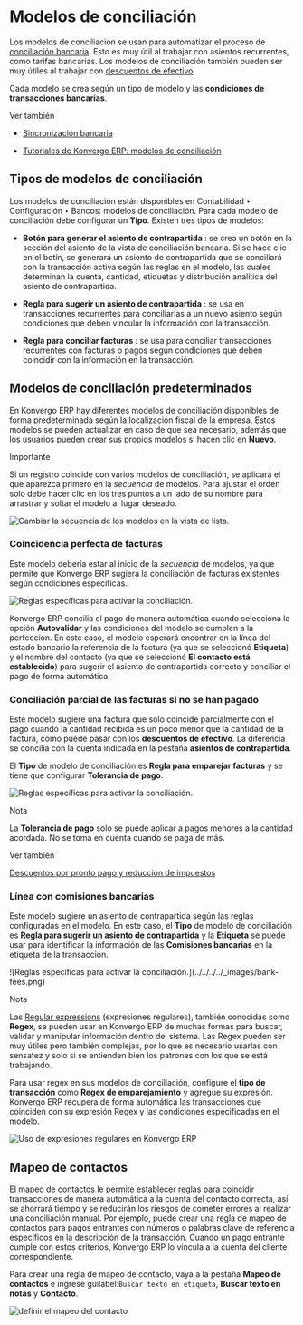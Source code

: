 # Modelos de conciliación

Los modelos de conciliación se usan para automatizar el proceso de
[conciliación bancaria](reconciliation). Esto es muy útil al trabajar con
asientos recurrentes, como tarifas bancarias. Los modelos de conciliación
también pueden ser muy útiles al trabajar con [descuentos de
efectivo](../customer_invoices/cash_discounts).

Cada modelo se crea según un tipo de modelo y las **condiciones de
transacciones bancarias**.

<div class="alert alert-secondary">
<p class="alert-title">
Ver también</p><ul>
<li><p><a href="bank_synchronization">Sincronización bancaria</a></p></li>
<li><p><a href="https://www.odoo.com/slides/slide/reconciliation-models-1841?fullscreen=1">Tutoriales de Konvergo ERP: modelos de conciliación</a></p></li>
</ul>
</div>

## Tipos de modelos de conciliación

Los modelos de conciliación están disponibles en Contabilidad ‣ Configuración
‣ Bancos: modelos de conciliación. Para cada modelo de conciliación debe
configurar un **Tipo**. Existen tres tipos de modelos:

  * **Botón para generar el asiento de contrapartida** : se crea un botón en la sección del asiento de la vista de conciliación bancaria. Si se hace clic en el botín, se generará un asiento de contrapartida que se conciliará con la transacción activa según las reglas en el modelo, las cuales determinan la cuenta, cantidad, etiquetas y distribución analítica del asiento de contrapartida.

  * **Regla para sugerir un asiento de contrapartida** : se usa en transacciones recurrentes para conciliarlas a un nuevo asiento según condiciones que deben vincular la información con la transacción.

  * **Regla para conciliar facturas** : se usa para conciliar transacciones recurrentes con facturas o pagos según condiciones que deben coincidir con la información en la transacción.

## Modelos de conciliación predeterminados

En Konvergo ERP hay diferentes modelos de conciliación disponibles de forma
predeterminada según la localización fiscal de la empresa. Estos modelos se
pueden actualizar en caso de que sea necesario, además que los usuarios pueden
crear sus propios modelos si hacen clic en **Nuevo**.

<div class="alert alert-warning">
<p class="alert-title">
Importante</p><p>Si un registro coincide con varios modelos de conciliación, se aplicará el que aparezca primero en la <em>secuencia</em> de modelos. Para ajustar el orden solo debe hacer clic en los tres puntos a un lado de su nombre para arrastrar y soltar el modelo al lugar deseado.</p>
<img alt="Cambiar la secuencia de los modelos en la vista de lista." src="../../../../_images/list-view.png"/>
</div>

### Coincidencia perfecta de facturas

Este modelo debería estar al inicio de la _secuencia_ de modelos, ya que
permite que Konvergo ERP sugiera la conciliación de facturas existentes según
condiciones específicas.

![Reglas específicas para activar la
conciliación.](../../../../_images/invoices-bills-perfect-match.png)

Konvergo ERP concilia el pago de manera automática cuando selecciona la opción
**Autovalidar** y las condiciones del modelo se cumplen a la perfección. En
este caso, el modelo esperará encontrar en la línea del estado bancario la
referencia de la factura (ya que se seleccionó **Etiqueta**) y el nombre del
contacto (ya que se seleccionó **El contacto está establecido**) para sugerir
el asiento de contrapartida correcto y conciliar el pago de forma automática.

### Conciliación parcial de las facturas si no se han pagado

Este modelo sugiere una factura que solo coincide parcialmente con el pago
cuando la cantidad recibida es un poco menor que la cantidad de la factura,
como puede pasar con los **descuentos de efectivo**. La diferencia se concilia
con la cuenta indicada en la pestaña **asientos de contrapartida**.

El **Tipo** de modelo de conciliación es **Regla para emparejar facturas** y
se tiene que configurar **Tolerancia de pago**.

![Reglas específicas para activar la
conciliación.](../../../../_images/partial-match.png) <div class="alert alert-primary">
<p class="alert-title">
Nota</p><p>La <b>Tolerancia de pago</b> solo se puede aplicar a pagos menores a la cantidad acordada. No se toma en cuenta cuando se paga de más.</p>
</div>
<div class="alert alert-secondary">
<p class="alert-title">
Ver también</p><p><a href="../customer_invoices/cash_discounts">Descuentos por pronto pago y reducción de impuestos</a></p>
</div>

### Línea con comisiones bancarias

Este modelo sugiere un asiento de contrapartida según las reglas configuradas
en el modelo. En este caso, el **Tipo** de modelo de conciliación es **Regla
para sugerir un asiento de contrapartida** y la **Etiqueta** se puede usar
para identificar la información de las **Comisiones bancarias** en la etiqueta
de la transacción.

![Reglas específicas para activar la conciliación.](../../../../_images/bank-
fees.png) <div class="alert alert-primary">
<p class="alert-title">
Nota</p><p>Las <a href="https://regexone.com/">Regular expressions</a> (expresiones regulares), también conocidas como <b>Regex</b>, se pueden usar en Konvergo ERP de muchas formas para buscar, validar y manipular información dentro del sistema. Las Regex pueden ser muy útiles pero también complejas, por lo que es necesario usarlas con sensatez y solo si se entienden bien los patrones con los que se está trabajando.</p>
<p>Para usar regex en sus modelos de conciliación, configure el <b>tipo de transacción</b> como <b>Regex de emparejamiento</b> y agregue su expresión. Konvergo ERP recupera de forma automática las transacciones que coinciden con su expresión Regex y las condiciones especificadas en el modelo.</p>
<img alt="Uso de expresiones regulares en Konvergo ERP" src="../../../../_images/regex.png"/>
</div>

## Mapeo de contactos

El mapeo de contactos le permite establecer reglas para coincidir
transacciones de manera automática a la cuenta del contacto correcta, así se
ahorrará tiempo y se reducirán los riesgos de cometer errores al realizar una
conciliación manual. Por ejemplo, puede crear una regla de mapeo de contactos
para pagos entrantes con números o palabras clave de referencia específicos en
la descripción de la transacción. Cuando un pago entrante cumple con estos
criterios, Konvergo ERP lo vincula a la cuenta del cliente correspondiente.

Para crear una regla de mapeo de contacto, vaya a la pestaña **Mapeo de
contactos** e ingrese guilabel:`Buscar texto en etiqueta`, **Buscar texto en
notas** y **Contacto**.

![definir el mapeo del contacto](../../../../_images/partner-mapping.png)

